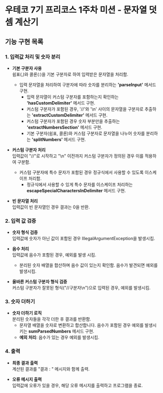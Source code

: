 # 우테코 7기 프리코스 1주차 미션 - 문자열 덧셈 계산기

## 기능 구현 목록

### 1. 입력값 처리 및 숫자 분리

- **기본 구분자 사용**  
  쉼표(,)와 콜론(:)을 기본 구분자로 하여 입력받은 문자열을 처리함.  
  - 입력 문자열을 처리하여 구분자에 따라 숫자를 분리하는 **'parseInput'** 메서드 구현.  
    - 입력 문자열이 커스텀 구분자를 포함하는지 확인하는 **'hasCustomDelimiter'** 메서드 구현.
    - 커스텀 구분자가 포함된 경우, '//'와 '\n' 사이의 문자열을 구분자로 추출하는 **'extractCustomDelimiter'** 메서드 구현.
    - 커스텀 구분자가 포함된 경우 숫자 부분만을 추출하는 **'extractNumbersSection'** 메서드 구현.
    - 기본 구분자(쉼표, 콜론)와 커스텀 구분자로 문자열을 나누어 숫자를 분리하는 **'splitNumbers'** 메서드 구현.

- **커스텀 구분자 처리**  
  입력값이 "//"로 시작하고 "\n" 이전까지 커스텀 구분자가 정의된 경우 이를 적용하여 구분함.  
  - 커스텀 구분자에 특수 문자가 포함된 경우 정규식에서 사용할 수 있도록 이스케이프 처리함.  
    - 정규식에서 사용할 수 있게 특수 문자를 이스케이프 처리하는 **escapeSpecialCharactersInDelimiter** 메서드 구현.

- **빈 문자열 처리**  
  입력값이 빈 문자열인 경우 결과는 0을 반환.

### 2. 입력 값 검증

- **숫자 형식 검증**  
  입력값에 숫자가 아닌 값이 포함된 경우 IllegalArgumentException을 발생시킴.
  
- **음수 처리**  
  입력값에 음수가 포함된 경우, 예외를 발생 시킴.  
  - 분리된 숫자 배열을 합산하며 음수 값이 있는지 확인함. 음수가 발견되면 예외를 발생시킴.

- **올바른 커스텀 구분자 형식 검증**  
  커스텀 구분자가 잘못된 형식("//구분자\n")으로 입력된 경우, 예외를 발생시킴.

### 3. 숫자 더하기

- **숫자 더하기 로직**  
  분리된 숫자들을 각각 더한 후 결과를 반환함.  
  - 문자열 배열을 숫자로 변환하고 합산합니다. 음수가 포함된 경우 예외를 발생시키는 **sumParsedNumbers** 메서드 구현.
  - **예외 처리**: 음수가 있는 경우 예외를 발생시킴.

### 4. 출력

- **최종 결과 출력**  
  계산된 결과를 "결과 : " 메시지와 함께 출력.
  
- **오류 메시지 출력**  
  입력값에 오류가 있을 경우, 해당 오류 메시지를 출력하고 프로그램을 종료.
